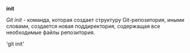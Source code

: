 **init**

_Git init_ - команда, которая создает структуру Git-репозитория, иными словами, создается новая поддиректория, содержащая все необходимые файлы репозитория.

'git init'